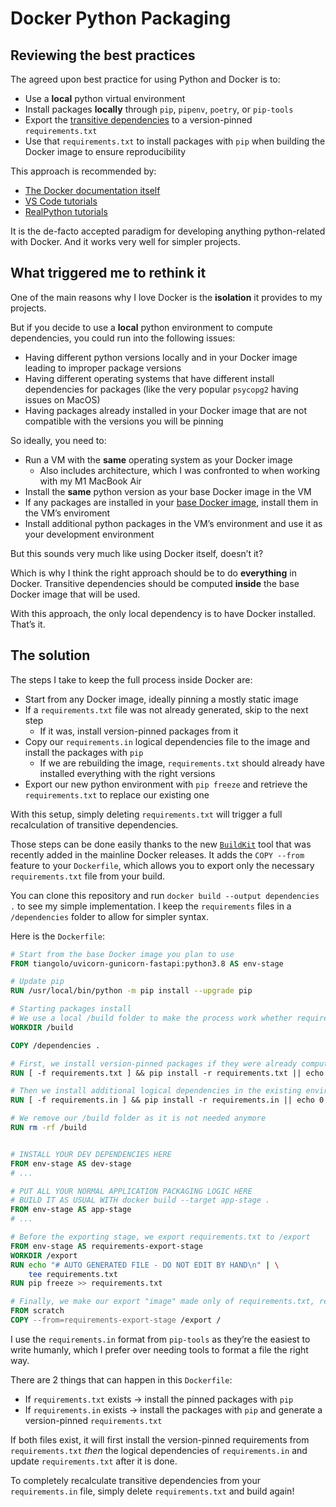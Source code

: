 # Docker Python Packaging

## Reviewing the best practices

The agreed upon best practice for using Python and Docker is to:
- Use a **local** python virtual environment
- Install packages **locally** through `pip`, `pipenv`, `poetry`, or `pip-tools`
- Export the [transitive dependencies](https://en.wikipedia.org/wiki/Transitive_dependency) to a version-pinned `requirements.txt`
- Use that `requirements.txt` to install packages with `pip` when building the Docker image to ensure reproducibility

This approach is recommended by:
- [The Docker documentation itself](https://docs.docker.com/language/python/build-images/)
- [VS Code tutorials](https://code.visualstudio.com/docs/containers/quickstart-python)
- [RealPython tutorials](https://github.com/realpython/orchestrating-docker)

It is the de-facto accepted paradigm for developing anything python-related with Docker. And it works very well for simpler projects.

## What triggered me to rethink it

One of the main reasons why I love Docker is the **isolation** it provides to my projects.

But if you decide to use a **local** python environment to compute dependencies, you could run into the following issues:
- Having different python versions locally and in your Docker image leading to improper package versions
- Having different operating systems that have different install dependencies for packages (like the very popular `psycopg2` having issues on MacOS)
- Having packages already installed in your Docker image that are not compatible with the versions you will be pinning

So ideally, you need to:
- Run a VM with the **same** operating system as your Docker image
	- Also includes architecture, which I was confronted to when working with my M1 MacBook Air
- Install the **same** python version as your base Docker image in the VM
- If any packages are installed in your [base Docker image](https://hub.docker.com/r/tiangolo/uvicorn-gunicorn-fastapi/), install them in the VM’s enviroment
- Install additional python packages in the VM’s environment and use it as your development environment

But this sounds very much like using Docker itself, doesn’t it?

Which is why I think the right approach should be to do **everything** in Docker. Transitive dependencies should be computed **inside** the base Docker image that will be used.

With this approach, the only local dependency is to have Docker installed. That’s it.

## The solution

The steps I take to keep the full process inside Docker are:
- Start from any Docker image, ideally pinning a mostly static image
- If a `requirements.txt` file was not already generated, skip to the next step
	- If it was, install version-pinned packages from it
- Copy our `requirements.in` logical dependencies file to the image and install the packages with `pip`
	- If we are rebuilding the image, `requirements.txt` should already have installed everything with the right versions
- Export our new python environment with `pip freeze` and retrieve the `requirements.txt` to replace our existing one

With this setup, simply deleting `requirements.txt` will trigger a full recalculation of transitive dependencies.

Those steps can be done easily thanks to the new [`BuildKit`](https://docs.docker.com/develop/develop-images/build_enhancements/) tool that was recently added in the mainline Docker releases. It adds the `COPY --from` feature to your `Dockerfile`, which allows you to export only the necessary `requirements.txt` file from your build.

You can clone this repository and run `docker build --output dependencies .` to see my simple implementation. I keep the `requirements` files in a `/dependencies` folder to allow for simpler syntax.

Here is the `Dockerfile`:
```dockerfile
# Start from the base Docker image you plan to use
FROM tiangolo/uvicorn-gunicorn-fastapi:python3.8 AS env-stage

# Update pip
RUN /usr/local/bin/python -m pip install --upgrade pip

# Starting packages install
# We use a local /build folder to make the process work whether requirements.txt is here or not
WORKDIR /build

COPY /dependencies .

# First, we install version-pinned packages if they were already computed
RUN [ -f requirements.txt ] && pip install -r requirements.txt || echo 0

# Then we install additional logical dependencies in the existing environment
RUN [ -f requirements.in ] && pip install -r requirements.in || echo 0

# We remove our /build folder as it is not needed anymore
RUN rm -rf /build


# INSTALL YOUR DEV DEPENDENCIES HERE
FROM env-stage AS dev-stage
# ...

# PUT ALL YOUR NORMAL APPLICATION PACKAGING LOGIC HERE
# BUILD IT AS USUAL WITH docker build --target app-stage .
FROM env-stage AS app-stage
# ...

# Before the exporting stage, we export requirements.txt to /export
FROM env-stage AS requirements-export-stage
WORKDIR /export
RUN echo "# AUTO GENERATED FILE - DO NOT EDIT BY HAND\n" | \
	tee requirements.txt
RUN pip freeze >> requirements.txt

# Finally, we make our export "image" made only of requirements.txt, ready to be used with `build --output dependencies .`
FROM scratch
COPY --from=requirements-export-stage /export /
```

I use the `requirements.in` format from `pip-tools` as they’re the easiest to write humanly, which I prefer over needing tools to format a file the right way.

There are 2 things that can happen in this `Dockerfile`:
- If `requirements.txt` exists -> install the pinned packages with `pip`
- If `requirements.in` exists -> install the packages with `pip` and generate a version-pinned `requirements.txt`

If both files exist, it will first install the version-pinned requirements from `requirements.txt` *then* the logical dependencies of `requirements.in` and update `requirements.txt` after it is done.

To completely recalculate transitive dependencies from your `requirements.in` file, simply delete `requirements.txt` and build again!
